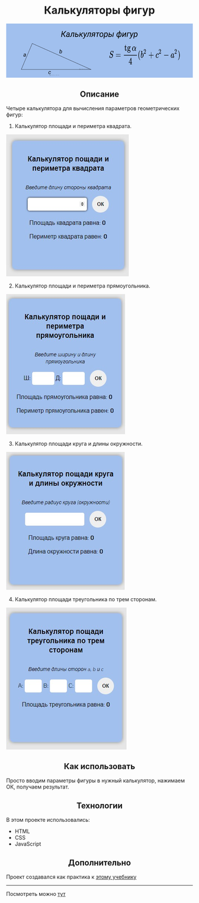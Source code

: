 <h1 align="center">Калькуляторы фигур</h1>

![Калькуляторы фигур](readme-img.png)

<h2 align="center">Описание</h2>

Четыре калькулятора для вычисления параметров геометрических фигур:

1. Калькулятор площади и периметра квадрата.

![Калькулятор площади и периметра квадрата](screenshots/1.jpg)

2. Калькулятор площади и периметра прямоугольника.

![Калькулятор площади и периметра прямоугольника](screenshots/2.jpg)

3. Калькулятор площади круга и длины окружности.

![Калькулятор площади круга и длины окружности](screenshots/3.jpg)

4. Калькулятор площади треугольника по трем сторонам.

![Калькулятор площади треугольника по трем сторонам](screenshots/4.jpg)

<h2 align="center">Как использовать</h2>

Просто вводим параметры фигуры в нужный калькулятор, нажимаем ОК, получаем результат.

<h2 align="center">Технологии</h2>

В этом проекте использовались: 
* HTML
* CSS
* JavaScript

<h2 align="center">Дополнительно</h2>

Проект создавался как практика к [этому учебнику](http://code.mu/ru/javascript/book/practice/)

***

Посмотреть можно [тут](https://natalielinen.github.io/calculators/)

